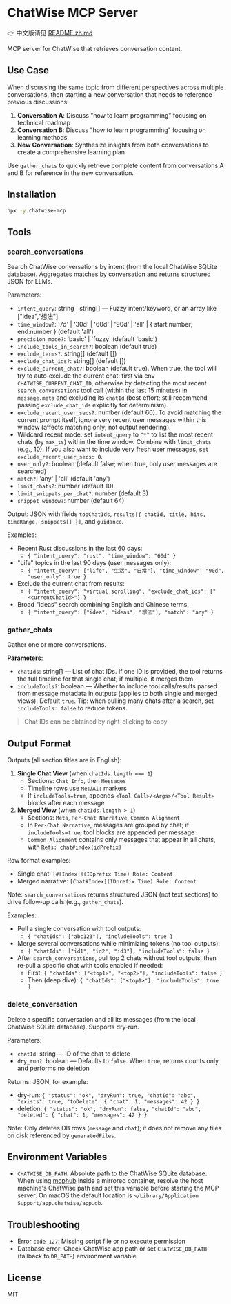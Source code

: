 # ChatWise MCP Server

👉 中文版请见 [README.zh.md](README.zh.md)

MCP server for ChatWise that retrieves conversation content.

## Use Case

When discussing the same topic from different perspectives across multiple conversations, then starting a new conversation that needs to reference previous discussions:

1. **Conversation A**: Discuss "how to learn programming" focusing on technical roadmap
2. **Conversation B**: Discuss "how to learn programming" focusing on learning methods
3. **New Conversation**: Synthesize insights from both conversations to create a comprehensive learning plan

Use `gather_chats` to quickly retrieve complete content from conversations A and B for reference in the new conversation.

## Installation

```bash
npx -y chatwise-mcp
```

## Tools

### search_conversations

Search ChatWise conversations by intent (from the local ChatWise SQLite database). Aggregates matches by conversation and returns structured JSON for LLMs.

Parameters:
- `intent_query`: string | string[] — Fuzzy intent/keyword, or an array like ["idea","想法"]
- `time_window?`: '7d' | '30d' | '60d' | '90d' | 'all' | { start:number; end:number } (default 'all')
- `precision_mode?`: 'basic' | 'fuzzy' (default 'basic')
- `include_tools_in_search?`: boolean (default true)
- `exclude_terms?`: string[] (default [])
- `exclude_chat_ids?`: string[] (default [])
- `exclude_current_chat?`: boolean (default true). When true, the tool will try to auto‑exclude the current chat: first via env `CHATWISE_CURRENT_CHAT_ID`, otherwise by detecting the most recent `search_conversations` tool call (within the last 15 minutes) in `message.meta` and excluding its `chatId` (best‑effort; still recommend passing `exclude_chat_ids` explicitly for determinism).
- `exclude_recent_user_secs?`: number (default 60). To avoid matching the current prompt itself, ignore very recent user messages within this window (affects matching only; not output rendering).
 - Wildcard recent mode: set `intent_query` to `"*"` to list the most recent chats (by `max_ts`) within the time window. Combine with `limit_chats` (e.g., 10). If you also want to include very fresh user messages, set `exclude_recent_user_secs: 0`.
- `user_only?`: boolean (default false; when true, only user messages are searched)
- `match?`: 'any' | 'all' (default 'any')
- `limit_chats?`: number (default 10)
- `limit_snippets_per_chat?`: number (default 3)
- `snippet_window?`: number (default 64)

Output: JSON with fields `topChatIds`, `results[{ chatId, title, hits, timeRange, snippets[] }]`, and `guidance`.

Examples:
- Recent Rust discussions in the last 60 days:
  - `{ "intent_query": "rust", "time_window": "60d" }`
- "Life" topics in the last 90 days (user messages only):
  - `{ "intent_query": ["life", "生活", "日常"], "time_window": "90d", "user_only": true }`
- Exclude the current chat from results:
  - `{ "intent_query": "virtual scrolling", "exclude_chat_ids": ["<currentChatId>"] }`
- Broad "ideas" search combining English and Chinese terms:
  - `{ "intent_query": ["idea", "ideas", "想法"], "match": "any" }`

### gather_chats

Gather one or more conversations.

**Parameters**:

- `chatIds`: string[] — List of chat IDs. If one ID is provided, the tool returns the full timeline for that single chat; if multiple, it merges them.
- `includeTools?`: boolean — Whether to include tool calls/results parsed from message metadata in outputs (applies to both single and merged views). Default `true`. Tip: when pulling many chats after a search, set `includeTools: false` to reduce tokens.

> Chat IDs can be obtained by right-clicking to copy

## Output Format

Outputs (all section titles are in English):

1. **Single Chat View** (when `chatIds.length === 1`)
   - Sections: `Chat Info`, then `Messages`
   - Timeline rows use `Me:`/`AI:` markers
   - If `includeTools=true`, appends `<Tool Call>/<Args>/<Tool Result>` blocks after each message
2. **Merged View** (when `chatIds.length > 1`)
   - Sections: `Meta`, `Per-Chat Narrative`, `Common Alignment`
   - In `Per-Chat Narrative`, messages are grouped by chat; if `includeTools=true`, tool blocks are appended per message
   - `Common Alignment` contains only messages that appear in all chats, with `Refs: chat#index(idPrefix)`

Row format examples:
- Single chat: `[#[Index]](IDprefix Time) Role: Content`
- Merged narrative: `[Chat#Index](IDprefix Time) Role: Content`

Note: `search_conversations` returns structured JSON (not text sections) to drive follow‑up calls (e.g., `gather_chats`).

Examples:
- Pull a single conversation with tool outputs:
  - `{ "chatIds": ["abc123"], "includeTools": true }`
- Merge several conversations while minimizing tokens (no tool outputs):
  - `{ "chatIds": ["id1", "id2", "id3"], "includeTools": false }`
- After `search_conversations`, pull top 2 chats without tool outputs, then re‑pull a specific chat with tools enabled if needed:
  - First: `{ "chatIds": ["<top1>", "<top2>"], "includeTools": false }`
  - Then (deep dive): `{ "chatIds": ["<top1>"], "includeTools": true }`

### delete_conversation

Delete a specific conversation and all its messages (from the local ChatWise SQLite database). Supports dry‑run.

Parameters:
- `chatId`: string — ID of the chat to delete
- `dry_run?`: boolean — Defaults to `false`. When `true`, returns counts only and performs no deletion

Returns: JSON, for example:
- dry‑run: `{ "status": "ok", "dryRun": true, "chatId": "abc", "exists": true, "toDelete": { "chat": 1, "messages": 42 } }`
- deletion: `{ "status": "ok", "dryRun": false, "chatId": "abc", "deleted": { "chat": 1, "messages": 42 } }`

Note: Only deletes DB rows (`message` and `chat`); it does not remove any files on disk referenced by `generatedFiles`.

## Environment Variables

- `CHATWISE_DB_PATH`: Absolute path to the ChatWise SQLite database. When using [mcphub](https://github.com/samanhappy/mcphub) inside a mirrored container, resolve the host machine's ChatWise path and set this variable before starting the MCP server. On macOS the default location is `~/Library/Application Support/app.chatwise/app.db`.

## Troubleshooting

- Error `code 127`: Missing script file or no execute permission
- Database error: Check ChatWise app path or set `CHATWISE_DB_PATH` (fallback to `DB_PATH`) environment variable

## License

MIT
